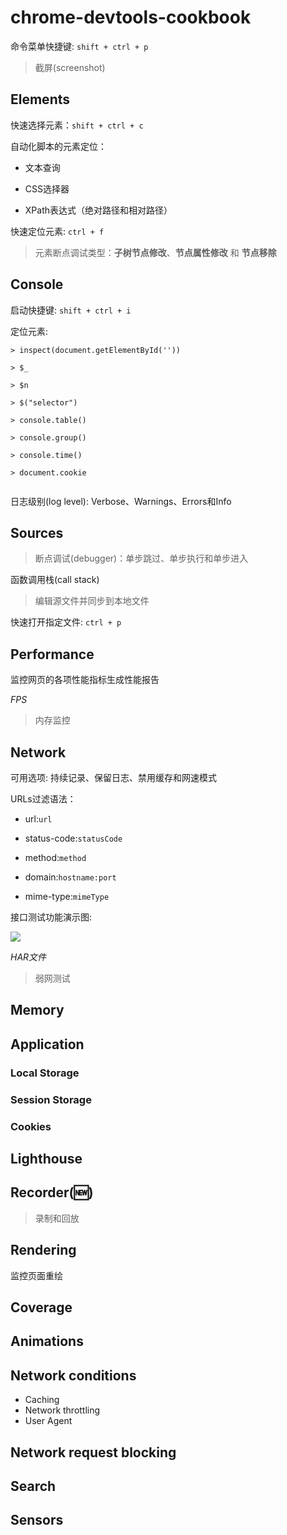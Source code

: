 # chrome-devtools-cookbook

命令菜单快捷键: `shift + ctrl + p`

> 截屏(screenshot)

## Elements

快速选择元素：`shift + ctrl + c`

自动化脚本的元素定位： 

- 文本查询

- CSS选择器

- XPath表达式（绝对路径和相对路径）

快速定位元素: `ctrl + f`

> 元素断点调试类型：__子树节点修改__、__节点属性修改__ 和 __节点移除__

## Console

启动快捷键: `shift + ctrl + i`

定位元素:

```
> inspect(document.getElementById(''))

> $_ 

> $n

> $("selector")

> console.table()

> console.group()

> console.time()

> document.cookie


```

日志级别(log level): Verbose、Warnings、Errors和Info


## Sources

> 断点调试(debugger)：单步跳过、单步执行和单步进入

函数调用栈(call stack)

> 编辑源文件并同步到本地文件

快速打开指定文件: `ctrl + p`


## Performance

监控网页的各项性能指标生成性能报告

_FPS_

> 内存监控


## Network

可用选项: 持续记录、保留日志、禁用缓存和网速模式

URLs过滤语法：

- url:`url`

- status-code:`statusCode`

- method:`method`

- domain:`hostname:port`

- mime-type:`mimeType`

接口测试功能演示图:

![](https://img.picui.cn/free/2024/06/21/6674f0839280d.png)

_HAR文件_

> 弱网测试


## Memory

## Application 

### Local Storage

### Session Storage

### Cookies

## Lighthouse

## Recorder(🆕)

> 录制和回放

## Rendering

监控页面重绘

## Coverage 

## Animations

## Network conditions 

- Caching
- Network throttling
- User Agent

## Network request blocking

## Search

## Sensors




